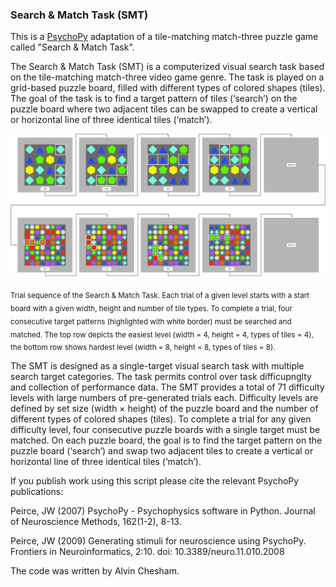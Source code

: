 ### Search & Match Task (SMT)

This is a [PsychoPy](https://www.psychopy.org) adaptation of a tile-matching match-three puzzle game called "Search & Match Task".

The Search & Match Task (SMT) is a computerized visual search task based on the tile-matching match-three video game genre. The task is played on a grid-based puzzle board, filled with different types of colored shapes (tiles). The goal of the task is to find a target pattern of tiles (‘search’) on the puzzle board where two adjacent tiles can be swapped to create a vertical or horizontal line of three identical tiles (‘match’).

![alt text](https://github.com/AlvinChes/SearchAndMatchTask_Mac/blob/master/Picture1.png)

<sub>Trial sequence of the Search & Match Task. Each trial of a given level starts with a start board with a given width, height and number of tile types. To complete a trial, four consecutive target patterns (highlighted with white border) must be searched and matched. The top row depicts the easiest level (width = 4, height = 4, types of tiles = 4), the bottom row shows hardest level (width = 8, height = 8, types of tiles = 8).</sub>

The SMT is designed as a single-target visual search task with multiple search target categories. The task permits control over task difficupnglty and collection of performance data. The SMT provides a total of 71 difficulty levels with large numbers of pre-generated trials each. Difficulty levels are defined by set size (width × height) of the puzzle board and the number of different types of colored shapes (tiles). To complete a trial for any given difficulty level, four consecutive puzzle boards with a single target must be matched. On each puzzle board, the goal is to find the target pattern on the puzzle board (‘search’) and swap two adjacent tiles to create a vertical or horizontal line of three identical tiles (‘match’). 

If you publish work using this script please cite the relevant PsychoPy publications:

Peirce, JW (2007) PsychoPy - Psychophysics software in Python. Journal of Neuroscience Methods, 162(1-2), 8-13.

Peirce, JW (2009) Generating stimuli for neuroscience using PsychoPy. Frontiers in Neuroinformatics, 2:10. doi:         10.3389/neuro.11.010.2008

The code was written by Alvin Chesham.
